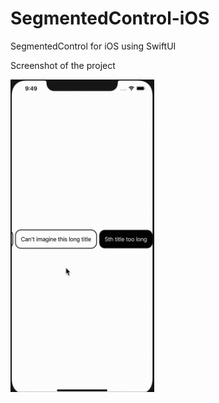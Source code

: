 # SegmentedControl-iOS
SegmentedControl for iOS using SwiftUI


Screenshot of the project

<img src="Screen Recording 2020-11-16 at 21.49.53.gif" width = "230px" height = "500px"/>
